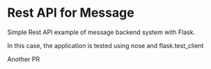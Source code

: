 Rest API for Message
========================

Simple Rest API example of message backend system with Flask.

In this case, the application is tested using nose and flask.test_client

Another PR
